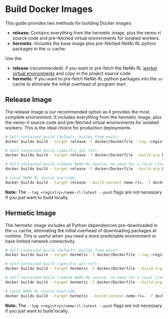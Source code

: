 # Build Docker Images

This guide provides two methods for building Docker images:

* **release**: Contains everything from the hermetic image, plus the nemo-rl source code and pre-fetched virtual environments for isolated workers.
* **hermetic**: Includes the base image plus pre-fetched NeMo RL python packages in the `uv` cache.

Use the:
* **release** (recommended): if you want to pre-fetch the NeMo RL [worker virtual environments](./design-docs/uv.md#worker-configuration) and copy in the project source code.
* **hermetic**: if you want to pre-fetch NeMo RL python packages into the `uv` cache to eliminate the initial overhead of program start.

## Release Image

The release image is our recommended option as it provides the most complete environment. It includes everything from the hermetic image, plus the nemo-rl source code and pre-fetched virtual environments for isolated workers. This is the ideal choice for production deployments.

```sh
# Self-contained build (default: builds from main):
docker buildx build --target release -f docker/Dockerfile --tag <registry>/nemo-rl:latest --push .

# Self-contained build (specific git ref):
docker buildx build --target release -f docker/Dockerfile --build-arg NRL_GIT_REF=r0.3.0 --tag <registry>/nemo-rl:r0.3.0 --push .

# Self-contained build (remote NeMo RL source; no need for a local clone of NeMo RL):
docker buildx build --target release -f docker/Dockerfile --build-arg NRL_GIT_REF=r0.3.0 --tag <registry>/nemo-rl:r0.3.0 --push https://github.com/NVIDIA-NeMo/RL.git

# Local NeMo RL source override:
docker buildx build --target release --build-context nemo-rl=. -f docker/Dockerfile --tag <registry>/nemo-rl:latest --push .
```

**Note:** The `--tag <registry>/nemo-rl:latest --push` flags are not necessary if you just want to build locally.

## Hermetic Image

The hermetic image includes all Python dependencies pre-downloaded in the `uv` cache, eliminating the initial overhead of downloading packages at runtime. This is useful when you need a more predictable environment or have limited network connectivity.

```sh
# Self-contained build (default: builds from main):
docker buildx build --target hermetic -f docker/Dockerfile --tag <registry>/nemo-rl:latest --push .

# Self-contained build (specific git ref):
docker buildx build --target hermetic -f docker/Dockerfile --build-arg NRL_GIT_REF=r0.3.0 --tag <registry>/nemo-rl:r0.3.0 --push .

# Self-contained build (remote NeMo RL source; no need for a local clone of NeMo RL):
docker buildx build --target hermetic -f docker/Dockerfile --build-arg NRL_GIT_REF=r0.3.0 --tag <registry>/nemo-rl:r0.3.0 --push https://github.com/NVIDIA-NeMo/RL.git

# Local NeMo RL source override:
docker buildx build --target hermetic --build-context nemo-rl=. -f docker/Dockerfile --tag <registry>/nemo-rl:latest --push .
```

**Note:** The `--tag <registry>/nemo-rl:latest --push` flags are not necessary if you just want to build locally.
